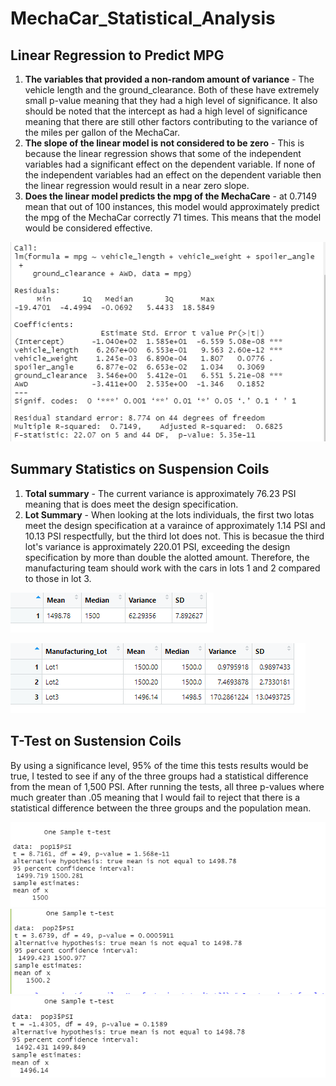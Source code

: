 # MechaCar_Statistical_Analysis
## Linear Regression to Predict MPG

1. **The variables that provided a non-random amount of variance** - The vehicle length and the ground_clearance. Both of these have extremely small p-value meaning that they had a high level of significance. It also should be noted that the intercept as had a high level of significance meaning that there are still other factors contributing to the variance of the miles per gallon of the MechaCar.
2. **The slope of the linear model is not considered to be zero** - This is because the linear regression shows that some of the independent variables had a significant effect on the dependent variable. If none of the independent variables had an effect on the dependent variable then the linear regression would result in a near zero slope.
3. **Does the linear model predicts the mpg of the MechaCare** - at 0.7149 mean that out of 100 instances, this model would approximately predict the mpg of the MechaCar correctly 71 times. This means that the model would be considered effective.

![mpg_linear_regression](https://github.com/pbandi2020/MechaCar_Statistical_Analysis/blob/main/LinearRegressionPredictMPG.png)
## Summary Statistics on Suspension Coils
1. **Total summary** - The current variance is approximately 76.23 PSI meaning that is does meet the design specification.
2. **Lot Summary** -  When looking at the lots individuals, the first two lotas meet the design specification at a varaince of approximately 1.14 PSI and 10.13 PSI respectfully, but the third lot does not. This is becasue the third lot's variance is approximately 220.01 PSI, exceeding the design specification by more than double the alotted amount. Therefore, the manufacturing team should work with the cars in lots 1 and 2 compared to those in lot 3.

![Total Summary](https://github.com/pbandi2020/MechaCar_Statistical_Analysis/blob/main/TotalSummary.png)

![Lot Summary](https://github.com/pbandi2020/MechaCar_Statistical_Analysis/blob/main/LotSummary.png)

## T-Test on Sustension Coils
By using a significance level, 95% of the time this tests results would be true, I tested to see if any of the three groups had a statistical difference from the mean of 1,500 PSI. After running the tests, all three p-values where much greater than .05 meaning that I would fail to reject that there is a statistical difference between the three groups and the population mean.

![Lot 1 Ttest](https://github.com/pbandi2020/MechaCar_Statistical_Analysis/blob/main/lot1_ttest.png)
![Lot 2 Ttest](https://github.com/pbandi2020/MechaCar_Statistical_Analysis/blob/main/lot2_ttest.png)
![Lot 3 Test](https://github.com/pbandi2020/MechaCar_Statistical_Analysis/blob/main/lot3_ttest.png)
